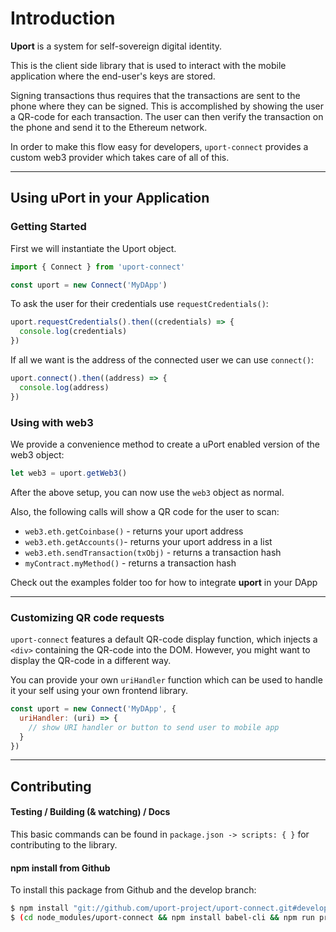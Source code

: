 <!--
[![uport][uport-image]][uport-url]
[![uport chat][gitter-image]][gitter-url]
-->

<!--npm-->
<!--
  [![NPM version][npm-image]][npm-url]
  [![Downloads][downloads-image]][downloads-url]
  [![NPM][nodei-image]][nodei-url]
-->

<!--build-->
<!--
  [![Build Status][travis-image]][travis-url]
  [![Appveyor Status][appveyor-image]][appveyor-url]
  [![Coverage Status][coveralls-image]][coveralls-url]
-->

<!--dependencies-->
<!--
  [![Dependency Status][david-image]][david-url]
  [![devDependency Status][david-dev-image]][david-dev-url]
  [![peerDependency Status][david-peer-image]][david-peer-url]
-->

# Introduction

**Uport** is a system for self-sovereign digital identity.

This is the client side library that is used to interact with the mobile application where the end-user's keys are stored.

Signing transactions thus requires that the transactions are sent to the phone where they can be signed.
This is accomplished by showing the user a QR-code for each transaction.
The user can then verify the transaction on the phone and send it to the Ethereum network.

In order to make this flow easy for developers, `uport-connect` provides a custom web3 provider which takes care of all of this.

---------------------------------------------

## Using uPort in your Application

### Getting Started

First we will instantiate the Uport object.

```javascript
import { Connect } from 'uport-connect'

const uport = new Connect('MyDApp')
```

To ask the user for their credentials use `requestCredentials()`:

```javascript
uport.requestCredentials().then((credentials) => {
  console.log(credentials)
})
```

If all we want is the address of the connected user we can use `connect()`:

```javascript
uport.connect().then((address) => {
  console.log(address)
})
```

### Using with web3

We provide a convenience method to create a uPort enabled version of the web3 object:

```javascript
let web3 = uport.getWeb3()
```

After the above setup, you can now use the `web3` object as normal.

Also, the following calls will show a QR code for the user to scan:

* `web3.eth.getCoinbase()` - returns your uport address
* `web3.eth.getAccounts()`- returns your uport address in a list
* `web3.eth.sendTransaction(txObj)` - returns a transaction hash
* `myContract.myMethod()` - returns a transaction hash

Check out the examples folder too for how to integrate **uport** in your DApp

---------------------------------------------

### Customizing QR code requests

`uport-connect` features a default QR-code display function, which injects a `<div>` containing the QR-code into the DOM.
However, you might want to display the QR-code in a different way.

You can provide your own `uriHandler` function which can be used to handle it your self using your own frontend library.

```js
const uport = new Connect('MyDApp', { 
  uriHandler: (uri) => {
    // show URI handler or button to send user to mobile app
  }
})
```

---------------------------------------------


## Contributing
#### Testing / Building (& watching) / Docs

This basic commands can be found in `package.json -> scripts: { }` for contributing to the library.

#### npm install from Github

To install this package from Github and the develop branch:
```bash
$ npm install "git://github.com/uport-project/uport-connect.git#develop" --save
$ (cd node_modules/uport-connect && npm install babel-cli && npm run prepublish)
```
